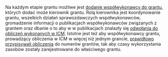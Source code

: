 Na każdym etapie grantu możliwe jest [dodanie współwykonawcy do
grantu](/Jak_wyst%C4%85pi%C4%87_o_grant_obliczeniowy#Jak_doda.C4.87_wsp.C3.B3.C5.82wykonawc.C3.B3w_do_grantu "wikilink"),
których dodać może kierownik grantu. Rolą kierownika jest koordynowanie
grantu, wszelkich działań sprawozdawczych współwykonawców, gromadzenie
informacji o publikacjach współwykonawców związanych z grantem oraz
dbanie o to aby w w publikacjach znalazły się [odwołania do obliczeń
wykonanych w
ICM](/Jak_wystąpić_o_grant_obliczeniowy#Zadania_kierownika_grantu "wikilink").
Istotne jest też aby współwykonawcy grantu, prowadzący obliczenia w ICM
w więcej niż jednym grancie, [prawidłowo przypisywali
obliczenia](/Uruchamianie_zadań_w_wybranych_grantach_użytkownika "wikilink")
do numerów grantów, tak aby czasy wykorzystania zasobów zostały
zarejestrowane do właściwego grantu.